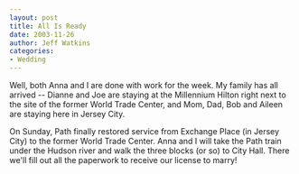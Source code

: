 ```yaml
---
layout: post
title: All Is Ready
date: 2003-11-26
author: Jeff Watkins
categories:
- Wedding
---
```


<p>Well, both Anna and I are done with work for the week. My family has
all arrived -- Dianne and Joe are staying at the Millennium Hilton
right next to the site of the former World Trade Center, and Mom, Dad,
Bob and Aileen are staying here in Jersey City.</p>
<p>On Sunday, Path finally restored service from Exchange Place (in
Jersey City) to the former World Trade Center. Anna and I will take the
Path train under the Hudson river and walk the three blocks (or so) to
City Hall. There we'll fill out all the paperwork to receive our
license to marry!</p>